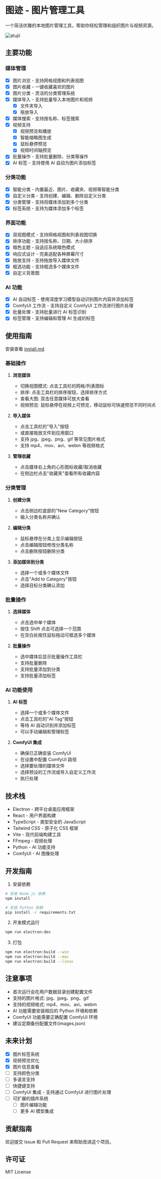 # 图迹 - 图片管理工具

一个简洁优雅的本地图片管理工具，帮助你轻松管理和组织图片与视频资源。

![atujii](https://picgo-1300491698.cos.ap-nanjing.myqcloud.com/soft1.png)

## 主要功能

### 媒体管理
- [x] 图片浏览 - 支持网格视图和列表视图
- [x] 图片收藏 - 一键收藏喜欢的图片
- [x] 图片分类 - 灵活的分类管理系统
- [x] 媒体导入 - 支持批量导入本地图片和视频
   - [x] 文件夹导入
   - [x] 拖放导入
- [x] 媒体搜索 - 支持按名称、标签搜索
- [x] 视频支持 
  - [x] 视频预览和播放
  - [x] 智能缩略图生成
  - [x] 鼠标悬停预览
  - [x] 视频时间轴预览
- [x] 批量操作 - 支持批量删除、分类等操作
- [x] AI 标签 - 支持使用 AI 自动为图片添加标签

### 分类功能
- [x] 智能分类 - 内置最近、图片、收藏夹、视频等智能分类
- [x] 自定义分类 - 支持创建、编辑、删除自定义分类
- [x] 分类管理 - 支持将媒体添加到多个分类
- [x] 标签系统 - 支持为媒体添加多个标签

### 界面功能
- [x] 双视图模式 - 支持网格视图和列表视图切换
- [x] 排序功能 - 支持按名称、日期、大小排序
- [x] 暗色主题 - 自适应系统暗色模式
- [x] 响应式设计 - 完美适配各种屏幕尺寸
- [x] 拖放支持 - 支持拖放导入媒体文件
- [x] 框选功能 - 支持框选多个媒体文件
- [x] 自定义背景图

### AI 功能
- [x] AI 自动标签 - 使用深度学习模型自动识别图片内容并添加标签
- [x] ComfyUI 工作流 - 支持自定义 ComfyUI 工作流进行图片处理
- [x] 批量处理 - 支持批量进行 AI 标签识别
- [x] 标签管理 - 支持编辑和管理 AI 生成的标签

## 使用指南

安装查看 [install.md](install.md)

### 基础操作

1. **浏览媒体**
   - 切换视图模式: 点击工具栏的网格/列表图标
   - 排序: 点击工具栏的排序按钮，选择排序方式
   - 查看大图: 双击任意媒体可放大查看
   - 视频预览: 鼠标悬停在视频上可预览，移动鼠标可快速预览不同时间点

2. **导入媒体**
   - 点击工具栏的"导入"按钮
   - 或直接拖放文件到应用窗口
   - 支持 jpg、jpeg、png、gif 等常见图片格式
   - 支持 mp4、mov、avi、webm 等视频格式

3. **管理收藏**
   - 点击媒体右上角的心形图标收藏/取消收藏
   - 在侧边栏点击"收藏夹"查看所有收藏内容

### 分类管理

1. **创建分类**
   - 点击侧边栏底部的"New Category"按钮
   - 输入分类名称并确认

2. **编辑分类**
   - 鼠标悬停在分类上显示编辑按钮
   - 点击编辑按钮修改分类名称
   - 点击删除按钮删除分类

3. **添加媒体到分类**
   - 选择一个或多个媒体文件
   - 点击"Add to Category"按钮
   - 选择目标分类确认添加

### 批量操作

1. **选择媒体**
   - 点击选中单个媒体
   - 按住 Shift 点击可选择一个范围
   - 在空白处按住鼠标拖动可框选多个媒体

2. **批量操作**
   - 选中媒体后显示批量操作工具栏
   - 支持批量删除
   - 支持批量添加到分类
   - 支持批量添加标签

### AI 功能使用

1. **AI 标签**
   - 选择一个或多个媒体文件
   - 点击工具栏的"AI Tag"按钮
   - 等待 AI 自动识别并添加标签
   - 可以手动编辑和管理标签

2. **ComfyUI 集成**
   - 确保已正确安装 ComfyUI
   - 在设置中配置 ComfyUI 路径
   - 选择要处理的媒体文件
   - 选择预设的工作流或导入自定义工作流
   - 执行处理

## 技术栈

- Electron - 跨平台桌面应用框架
- React - 用户界面构建
- TypeScript - 类型安全的 JavaScript
- Tailwind CSS - 原子化 CSS 框架
- Vite - 现代前端构建工具
- FFmpeg - 视频处理
- Python - AI 功能支持
- ComfyUI - AI 图像处理

## 开发指南

1. 安装依赖

```bash
# 安装 Node.js 依赖
npm install

# 安装 Python 依赖
pip install -r requirements.txt
```

2. 开发模式运行

```bash
npm run electron:dev
```

3. 打包

```bash
npm run electron:build --win
npm run electron:build --mac
npm run electron:build --linux
```

## 注意事项

- 首次运行会在用户数据目录创建配置文件
- 支持的图片格式: jpg、jpeg、png、gif
- 支持的视频格式: mp4、mov、avi、webm
- AI 功能需要安装相应的 Python 环境和依赖
- ComfyUI 功能需要正确配置 ComfyUI 环境
- 建议定期备份配置文件(images.json)

## 未来计划

- [x] 图片标签系统
- [x] 视频预览优化
- [x] 图片信息查看
- [ ] 支持颜色分类
- [ ] 多语言支持
- [ ] 快捷键支持
- [ ] ComfyUI 集成 - 支持通过 ComfyUI 进行图片处理
- [ ] 可扩展的插件系统
   - [ ] 图片编辑功能
   - [ ] 更多 AI 模型集成

## 贡献指南

欢迎提交 Issue 和 Pull Request 来帮助改进这个项目。

## 许可证

MIT License